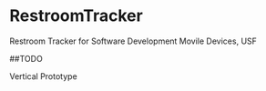 # RestroomTracker
Restroom Tracker for Software Development Movile Devices, USF


##TODO

Vertical Prototype
